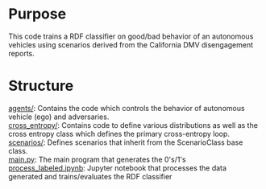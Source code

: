 # Purpose
This code trains a RDF classifier on good/bad behavior of an autonomous vehicles using scenarios derived from the California DMV disengagement reports.

# Structure
[agents/](https://github.com/lttnml1/ca_disengagement/tree/main/agents): Contains the code which controls the behavior of autonomous vehicle (ego) and adversaries.  
[cross_entropy/](https://github.com/lttnml1/ca_disengagement/tree/main/cross_entropy): Contains code to define various distributions as well as the cross entropy class which defines the primary cross-entropy loop.  
[scenarios/](https://github.com/lttnml1/ca_disengagement/tree/main/scenarios): Defines scenarios that inherit from the ScenarioClass base class.  
[main.py](https://github.com/lttnml1/ca_disengagement/blob/main/main.py): The main program that generates the 0's/1's  
[process_labeled.ipynb](https://github.com/lttnml1/ca_disengagement/blob/main/process_labeled.ipynb): Jupyter notebook that processes the data generated and trains/evaluates the RDF classifier  

